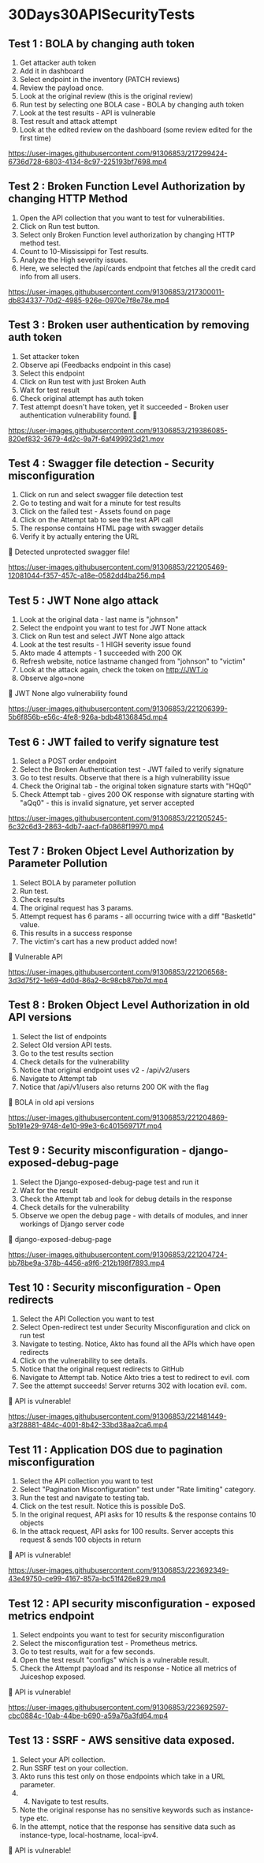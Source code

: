 # 30Days30APISecurityTests

## Test 1 : BOLA by changing auth token

1. Get attacker auth token 
2. Add it in dashboard 
3. Select endpoint in the inventory (PATCH reviews)
4. Review the payload once.
5. Look at the original review (this is the original review)
6. Run test by selecting one BOLA case - BOLA by changing auth token
7. Look at the test results - API is vulnerable
8. Test result and attack attempt
9. Look at the edited review on the dashboard (some review edited for the first time)


https://user-images.githubusercontent.com/91306853/217299424-6736d728-6803-4134-8c97-225193bf7698.mp4

## Test 2 : Broken Function Level Authorization by changing HTTP Method

1. Open the API collection that you want to test for vulnerabilities.
2. Click on Run test button.
3. Select only Broken Function level authorization by changing HTTP method test.
4. Count to 10-Mississippi for Test results.
5. Analyze the High severity issues. 
6. Here, we selected the /api/cards endpoint that fetches all the credit card info from all users.

https://user-images.githubusercontent.com/91306853/217300011-db834337-70d2-4985-926e-0970e7f8e78e.mp4

## Test 3 : Broken user authentication by removing auth token

1. Set attacker token
2. Observe api (Feedbacks endpoint in this case)
3. Select this endpoint
4. Click on Run test with just Broken Auth
5. Wait for test result
6. Check original attempt has auth token
7. Test attempt doesn't have token, yet it succeeded - Broken user authentication vulnerability found. :key:


https://user-images.githubusercontent.com/91306853/219386085-820ef832-3679-4d2c-9a7f-6af499923d21.mov

## Test 4 : Swagger file detection - Security misconfiguration 

1. Click on run and select swagger file detection test
2. Go to testing and wait for a minute for test results
3. Click on the failed test - Assets found on page
4. Click on the Attempt tab to see the test API call
5. The response contains HTML page with swagger details
6. Verify it by actually entering the URL

🐞 Detected unprotected swagger file!


https://user-images.githubusercontent.com/91306853/221205469-12081044-f357-457c-a18e-0582dd4ba256.mp4



## Test 5 : JWT None algo attack

1. Look at the original data - last name is "johnson"
2. Select the endpoint you want to test for JWT None attack
3. Click on Run test and select JWT None algo attack
4. Look at the test results - 1 HIGH severity issue found
5. Akto made 4 attempts - 1 succeeded with 200 OK 
6. Refresh website, notice lastname changed from "johnson" to "victim"
7. Look at the attack again, check the token on http://JWT.io
8. Observe algo=none

🐞 JWT None algo vulnerability found




https://user-images.githubusercontent.com/91306853/221206399-5b6f856b-e56c-4fe8-926a-bdb48136845d.mp4






## Test 6 : JWT failed to verify signature test

1. Select a POST order endpoint
2. Select the Broken Authentication test - JWT failed to verify signature
3. Go to test results. Observe that there is a high vulnerability issue
4. Check the Original tab - the original token signature starts with "HQq0"
5. Check Attempt tab - gives 200 OK response with signature starting with "aQq0" - this is invalid signature, yet server accepted



https://user-images.githubusercontent.com/91306853/221205245-6c32c6d3-2863-4db7-aacf-fa0868f19970.mp4






## Test 7 : Broken Object Level Authorization by Parameter Pollution 

1. Select BOLA by parameter pollution
2. Run test.
3. Check results
4. The original request has 3 params.
5. Attempt request has 6 params - all occurring twice with a diff "BasketId" value. 
6. This results in a success response
7. The victim's cart has a new product added now!

🐞 Vulnerable API


https://user-images.githubusercontent.com/91306853/221206568-3d3d75f2-1e69-4d0d-86a2-8c98cb87bb7d.mp4



## Test 8 : Broken Object Level Authorization in old API versions


1. Select the list of endpoints
2. Select Old version API tests.
3. Go to the test results section
4. Check details for the vulnerability
5. Notice that original endpoint uses v2 - /api/v2/users
6. Navigate to Attempt tab
7. Notice that /api/v1/users also returns 200 OK with the flag

🐞 BOLA in old api versions



https://user-images.githubusercontent.com/91306853/221204869-5b191e29-9748-4e10-99e3-6c401569717f.mp4



## Test 9 : Security misconfiguration - django-exposed-debug-page 

1. Select the Django-exposed-debug-page test and run it
2. Wait for the result
3. Check the Attempt tab and look for debug details in the response
4. Check details for the vulnerability
5. Observe we open the debug page - with details of modules, and inner workings of Django server code

🐞 django-exposed-debug-page


https://user-images.githubusercontent.com/91306853/221204724-bb78be9a-378b-4456-a9f6-212b198f7893.mp4



## Test 10 : Security misconfiguration - Open redirects

1. Select the API Collection you want to test
2. Select Open-redirect test under Security Misconfiguration and click on run test
3. Navigate to testing. Notice, Akto has found all the APIs which have open redirects
4. Click on the vulnerability to see details.
5. Notice that the original request redirects to GitHub
6. Navigate to Attempt tab. Notice Akto tries a test to redirect to evil. com
7. See the attempt succeeds! Server returns 302 with location evil. com. 

🐞 API is vulnerable!


https://user-images.githubusercontent.com/91306853/221481449-a3f28881-484c-4001-8b42-33bd38aa2ca6.mp4

## Test 11 : Application DOS due to pagination misconfiguration

1. Select the API collection you want to test
2. Select "Pagination Misconfiguration" test under "Rate limiting" category.
3. Run the test and navigate to testing tab.
4. Click on the test result. Notice this is possible DoS.
5. In the original request, API asks for 10 results & the response contains 10 objects
6. In the attack request, API asks for 100 results. Server accepts this request & sends 100 objects in return

🐞 API is vulnerable!


https://user-images.githubusercontent.com/91306853/223692349-43e49750-ce99-4167-857a-bc51f426e829.mp4



## Test 12 : API security misconfiguration - exposed metrics endpoint

1. Select endpoints you want to test for security misconfiguration
2. Select the misconfiguration test - Prometheus metrics.
3. Go to test results, wait for a few seconds.
4. Open the test result "configs" which is a vulnerable result.
5. Check the Attempt payload and its response - Notice all metrics of Juiceshop exposed.

🐞 API is vulnerable!


https://user-images.githubusercontent.com/91306853/223692597-cbc0884c-10ab-44be-b690-a59a76a3fd64.mp4


## Test 13 : SSRF - AWS sensitive data exposed.

1. Select your API collection.
2. Run SSRF test on your collection.
3. Akto runs this test only on those endpoints which take in a URL parameter.
4. 4. Navigate to test results.
5. Note the original response has no sensitive keywords such as instance-type etc.
5. In the attempt, notice that the response has sensitive data such as instance-type, local-hostname, local-ipv4.

🐞 API is vulnerable!
